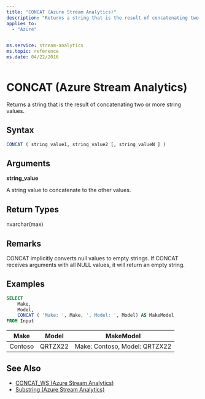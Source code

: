 ```yaml
---
title: "CONCAT (Azure Stream Analytics)"
description: "Returns a string that is the result of concatenating two or more string values. "
applies_to:
  - "Azure"


ms.service: stream-analytics
ms.topic: reference
ms.date: 04/22/2016
---
```


# CONCAT (Azure Stream Analytics)

Returns a string that is the result of concatenating two or more string values.

## Syntax

```SQL
CONCAT ( string_value1, string_value2 [, string_valueN ] )
```

## Arguments

**string_value**

 A string value to concatenate to the other values.

## Return Types

nvarchar(max)

## Remarks

CONCAT implicitly converts null values to empty strings. If CONCAT receives arguments with all NULL values, it will return an empty string.

## Examples

```SQL
SELECT
    Make,
    Model,
    CONCAT ( 'Make: ', Make, ', Model: ', Model) AS MakeModel
FROM Input
```

|Make|Model|MakeModel|
|-|-|-|
|Contoso|QRTZX22|Make: Contoso, Model: QRTZX22|

## See Also

- [CONCAT_WS (Azure Stream Analytics)](concat-ws-azure-stream-analytics.md)
- [Substring (Azure Stream Analytics)](substring-azure-stream-analytics.md)